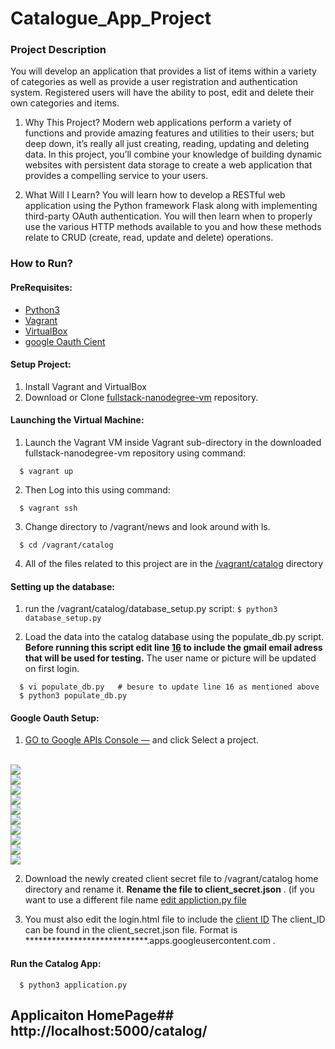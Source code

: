 # Catalogue_App_Project 


### Project Description

You will develop an application that provides a list of items within a variety of categories as well as
provide a user registration and authentication system. Registered users will have the ability to post, 
edit and delete their own categories and items.

1. Why This Project?
    Modern web applications perform a variety of functions and provide amazing features and utilities to their
    users; but deep down,   it’s really all just creating, reading, updating and deleting data. In this project, 
    you’ll combine your knowledge of building dynamic websites with persistent data storage to create a web 
    application that provides a compelling service to your users.

2. What Will I Learn?
   You will learn how to develop a RESTful web application using the Python framework Flask along with implementing
   third-party OAuth authentication. You will then learn when to properly use the various HTTP methods available
   to you and how these methods relate to CRUD (create, read, update and delete) operations.


### How to Run?

#### PreRequisites:
  * [Python3](https://www.python.org/)
  * [Vagrant](https://www.vagrantup.com/)
  * [VirtualBox](https://www.virtualbox.org/)
  * [google Oauth Cient](https://console.developers.google.com/)
  
#### Setup Project:
  1. Install Vagrant and VirtualBox
  2. Download or Clone [fullstack-nanodegree-vm](https://github.com/mdjolieca/fullstack-nanodegree-vm) repository.
  
#### Launching the Virtual Machine:
  1. Launch the Vagrant VM inside Vagrant sub-directory in the downloaded fullstack-nanodegree-vm repository using command:
  
  ```
    $ vagrant up
  ```
  2. Then Log into this using command:
  
  ```
    $ vagrant ssh
  ```
  3. Change directory to /vagrant/news and look around with ls.
  ```
    $ cd /vagrant/catalog
  ```
  4. All of the files related to this project are in the [/vagrant/catalog](https://github.com/mdjolieca/fullstack-nanodegree-vm/tree/master/vagrant/catalog) directory
  
  
#### Setting up the database:

   1. run the /vagrant/catalog/database_setup.py  script:
    ```
    $ python3 database_setup.py
    ```
  
   2. Load the data into the catalog database using the populate_db.py script. **Before running this 
   script edit line [16](https://github.com/mdjolieca/fullstack-nanodegree-vm/blob/master/vagrant/catalog/populate_db.py#L16)
   to include the gmail email adress that will be used for testing.** The user name or picture will be 
   updated on first login. 
  
  ``` 
    $ vi populate_db.py   # besure to update line 16 as mentioned above
    $ python3 populate_db.py
  ```
  
#### Google Oauth Setup:
  1. [GO to Google APIs Console —](https://console.developers.google.com/) and click Select a project.  
   </br>
   <img center="left" src="screencap/Capture.PNG">
   </br> 
   <img center="left" src="screencap/Capture1.PNG">
   </br>
   <img center="left" src="screencap/Capture2.PNG">
   </br>
   <img center="left" src="screencap/Capture3.PNG">
   </br>
   <img center="left" src="screencap/Capture4.PNG">
   </br>
   <img center="left" src="screencap/Capture5.PNG">
   </br>
   <img center="left" src="screencap/Capture6.PNG">
   </br>
   <img center="left" src="screencap/Capture7.PNG">
   </br>
   <img center="left" src="screencap/Capture8.PNG">
   </br>
   <img center="left" src="screencap/Capture9.PNG">
   
  2. Download the newly created client secret file to /vagrant/catalog home directory and rename it.
      **Rename the file to client_secret.json** . (if you want to use a different file name [edit appliction.py file](https://github.com/mdjolieca/fullstack-nanodegree-vm/blob/master/vagrant/catalog/application.py#L34)
      
  3.  You must also edit the login.html file to include the [client ID](https://github.com/mdjolieca/fullstack-nanodegree-vm/blob/master/vagrant/catalog/templates/login.html#L23) The client_ID can be found in the client_secret.json file. Format
is ****************************.apps.googleusercontent.com .
  
 
#### Run the Catalog App:

  ```
    $ python3 application.py
  ```
  
## Applicaiton HomePage##   http://localhost:5000/catalog/
